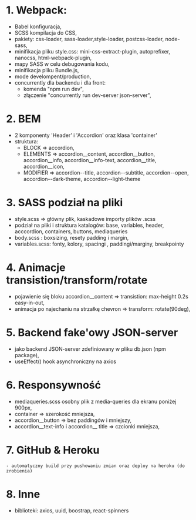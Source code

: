 # 1. Webpack: 
   - Babel konfiguracja,
   - SCSS kompilacja do CSS,
   - pakiety: css-loader, sass-loader,style-loader, postcss-loader, node-sass,
   - minifikacja pliku style.css: mini-css-extract-plugin, autoprefixer, nanocss, html-webpack-plugin,
   - mapy SASS w celu debugowania kodu,
   - minifikacja pliku Bundle.js,
   - mode develompent/production,     
   - concurrently dla backendu i dla front:
      - komenda "npm run dev",  
      - złączenie "concurrently run dev-server json-server",
   
# 2. BEM 
  - 2 komponenty 'Header' i 'Accordion' oraz klasa 'container'
  - struktura: 
    - BLOCK => accordion,
    - ELEMENTS => accordion__content, accordion__button, accordion__info, accordion__info-text, accordion__title, accordion__icon, 
    - MODIFIER => accordion--title, accordion--subtitle, accordion--open, accordion--dark-theme, accordion--light-theme 
    
# 3. SASS podział na pliki    
   - style.scss  =>  główny plik, kaskadowe importy plików .scss 
   - podział na pliki i struktura katalogów: base, variables, header, acccordion, containers, buttons, mediaqueries   
   - body.scss : boxsizing, resety padding i margin, 
   - variables.scss: fonty, kolory, spacingi , paddingi/marginy, breakpointy
# 4. Animacje transistion/transform/rotate 
   - pojawienie się bloku accordion__content =>  transistion: max-height 0.2s easy-in-out, 
   - animacja po najechaniu na strzałkę chevron => transform: rotate(90deg),
   
# 5. Backend fake'owy JSON-server
   - jako backend JSON-server zdefiniowany w pliku db.json (npm package),  
   - useEffect() hook asynchroniczny na axios 
   
# 6. Responsywność
   - mediaqueries.scss osobny plik z media-queries dla ekranu poniżej 900px,
   - container => szerokość mniejsza,
   - accordion__button => bez paddingów i mniejszy, 
   - accordion__text-info i accordion__ title => czcionki mniejsza, 
   
# 7. GitHub & Heroku
    - automatyczny build przy pushowaniu zmian oraz deploy na heroku (do zrobienia)
    
# 8. Inne
  - biblioteki: axios, uuid, boostrap, react-spinners

